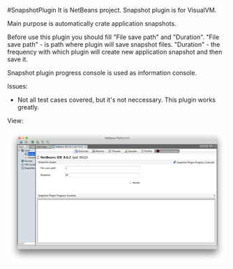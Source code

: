 #SnapshotPlugin
It is NetBeans project. Snapshot plugin is for VisualVM.

Main purpose is automatically crate application snapshots.

Before use this plugin you should fill "File save path" and "Duration". 
"File save path" - is path where plugin will save snapshot files. 
"Duration" - the frequency with which plugin will create new application snapshot and then save it.

Snapshot plugin progress console is used as information console.

Issues:
- Not all test cases covered, but it's not neccessary. This plugin works greatly.

View:

![alt tag](https://raw.githubusercontent.com/krazzz/SnapshotPlugin/master/screenshot.png)
